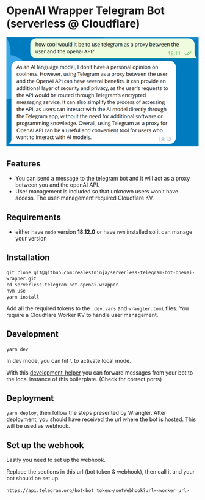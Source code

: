 # OpenAI Wrapper Telegram Bot (serverless @ Cloudflare)

![Preview](previews/swappy-20230605_181239.png)

## Features
* You can send a message to the telegram bot and it will act as a proxy between you and the openAI API.
* User management is included so that unknown users won't have access. The user-management required Cloudflare KV.

## Requirements
* either have `node` version **18.12.0** or have `nvm` installed so it can manage your version

## Installation
```
git clone git@github.com:realestninja/serverless-telegram-bot-openai-wrapper.git
cd serverless-telegram-bot-openai-wrapper
nvm use
yarn install
```

Add all the required tokens to the `.dev.vars` and `wrangler.toml` files.
You require a Cloudflare Worker KV to handle user management.

## Development
`yarn dev`

In dev mode, you can hit `l` to activate local mode.

With this [development-helper](https://github.com/realestninja/serverless-telegram-bot-development-helper) you can forward messages from your bot to the local instance of this boilerplate. (Check for correct ports)

## Deployment
`yarn deploy`, then follow the steps presented by Wrangler. After deployment, you should have received the url where the bot is hosted. This will be used as webhook.

## Set up the webhook
Lastly you need to set up the webhook.

Replace the sections in this url (bot token & webhook), then call it and your bot should be set up.

```https://api.telegram.org/bot<bot token>/setWebhook?url=<worker url>```
